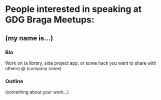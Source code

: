 # People interested in speaking at GDG Braga Meetups:

## (my name is...)

### Bio
Work on (a library, side project app, or some hack you want to share with others) @ (company name)

### Outline
(something about your work...)
